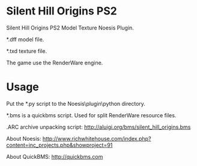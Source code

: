 # Silent Hill Origins PS2
Silent Hill Origins PS2 Model Texture Noesis Plugin. 

*.dff model file. 

*.txd texture file. 

The game use the RenderWare engine. 

# Usage
Put the *.py script to the Noesis\plugin\python directory. 

*.bms is a quickbms script. Used for split RenderWare resource files. 

.ARC archive unpacking script:
http://aluigi.org/bms/silent_hill_origins.bms 

About Noesis: 
http://www.richwhitehouse.com/index.php?content=inc_projects.php&showproject=91 

About QuickBMS: 
http://quickbms.com


